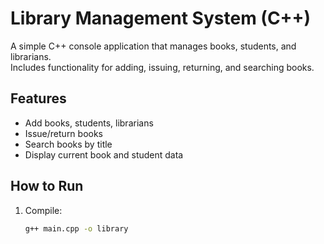 # Library Management System (C++)

A simple C++ console application that manages books, students, and librarians.  
Includes functionality for adding, issuing, returning, and searching books.

## Features
- Add books, students, librarians
- Issue/return books
- Search books by title
- Display current book and student data

## How to Run
1. Compile:
   ```bash
   g++ main.cpp -o library